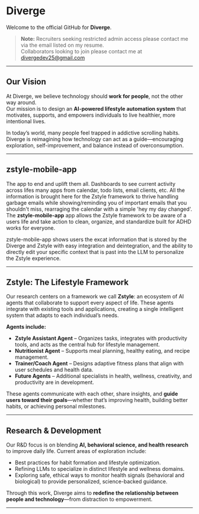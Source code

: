# Diverge  

Welcome to the official GitHub for **Diverge**.  

> **Note:**
> Recruiters seeking restricted admin access please contact me via the email listed on my resume.  
> Collaborators looking to join please contact me at divergedev25@gmail.com 

---

## Our Vision  

At Diverge, we believe technology should **work for people**, not the other way around.  
Our mission is to design an **AI-powered lifestyle automation system** that motivates, supports, and empowers individuals to live healthier, more intentional lives.  

In today’s world, many people feel trapped in addictive scrolling habits. Diverge is reimagining how technology can act as a guide—encouraging exploration, self-improvement, and balance instead of overconsumption.  

---
## zstyle-mobile-app

The app to end and uplift them all. Dashboards to see current activity across lifes many apps from calendar, todo lists, email clients, etc. All the information is brought here for the Zstyle framework to thrive handling garbage emails while showing/reminding you of important emails that you shouldn't miss, rearraging the calendar with a simple 'hey my day changed'. The **zstyle-mobile-app** app allows the Zstyle framework to be aware of a users life and take action to clean, organize, and standardize built for ADHD works for everyone.

zstyle-mobile-app shows users the excat information that is stored by the Diverge and Zstyle with easy integration and deintegration, and the ability to directly edit your specific context that is past into the LLM to personalize the Zstyle experience.

---

## Zstyle: The Lifestyle Framework  

Our research centers on a framework we call **Zstyle**: an ecosystem of AI agents that collaborate to support every aspect of life. These agents integrate with existing tools and applications, creating a single intelligent system that adapts to each individual’s needs.  

**Agents include:**  
- **Zstyle Assistant Agent** – Organizes tasks, integrates with productivity tools, and acts as the central hub for lifestyle management.  
- **Nutritionist Agent** – Supports meal planning, healthy eating, and recipe management.  
- **Trainer/Coach Agent** – Designs adaptive fitness plans that align with user schedules and health data.  
- **Future Agents** – Additional specialists in health, wellness, creativity, and productivity are in development.

These agents communicate with each other, share insights, and **guide users toward their goals**—whether that’s improving health, building better habits, or achieving personal milestones.  

---

## Research & Development  

Our R&D focus is on blending **AI, behavioral science, and health research** to improve daily life. Current areas of exploration include:  

- Best practices for habit formation and lifestyle optimization.  
- Refining LLMs to specialize in distinct lifestyle and wellness domains.  
- Exploring safe, ethical ways to monitor health signals (behavioral and biological) to provide personalized, science-backed guidance.  

Through this work, Diverge aims to **redefine the relationship between people and technology**—from distraction to empowerment.  

---

<!--

**Here are some ideas to get you started:**

🙋‍♀️ A short introduction - what is your organization all about?
🌈 Contribution guidelines - how can the community get involved?
👩‍💻 Useful resources - where can the community find your docs? Is there anything else the community should know?
🍿 Fun facts - what does your team eat for breakfast?
🧙 Remember, you can do mighty things with the power of [Markdown](https://docs.github.com/github/writing-on-github/getting-started-with-writing-and-formatting-on-github/basic-writing-and-formatting-syntax)
-->
